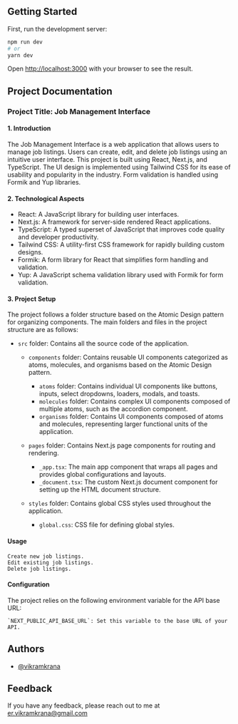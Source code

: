 ## Getting Started

First, run the development server:

```bash
npm run dev
# or
yarn dev
```

Open [http://localhost:3000](http://localhost:3000) with your browser to see the result.

## Project Documentation

### Project Title: Job Management Interface

#### 1. Introduction

The Job Management Interface is a web application that allows users to manage job listings. Users can create, edit, and delete job listings using an intuitive user interface. This project is built using React, Next.js, and TypeScript. The UI design is implemented using Tailwind CSS for its ease of usability and popularity in the industry. Form validation is handled using Formik and Yup libraries.

#### 2. Technological Aspects

- React: A JavaScript library for building user interfaces.
- Next.js: A framework for server-side rendered React applications.
- TypeScript: A typed superset of JavaScript that improves code quality and developer productivity.
- Tailwind CSS: A utility-first CSS framework for rapidly building custom designs.
- Formik: A form library for React that simplifies form handling and validation.
- Yup: A JavaScript schema validation library used with Formik for form validation.

#### 3. Project Setup

The project follows a folder structure based on the Atomic Design pattern for organizing components. The main folders and files in the project structure are as follows:

- `src` folder: Contains all the source code of the application.

  - `components` folder: Contains reusable UI components categorized as atoms, molecules, and organisms based on the Atomic Design pattern.

    - `atoms` folder: Contains individual UI components like buttons, inputs, select dropdowns, loaders, modals, and toasts.
    - `molecules` folder: Contains complex UI components composed of multiple atoms, such as the accordion component.
    - `organisms` folder: Contains UI components composed of atoms and molecules, representing larger functional units of the application.

  - `pages` folder: Contains Next.js page components for routing and rendering.

    - `_app.tsx`: The main app component that wraps all pages and provides global configurations and layouts.
    - `_document.tsx`: The custom Next.js document component for setting up the HTML document structure.

  - `styles` folder: Contains global CSS styles used throughout the application.

    - `global.css`: CSS file for defining global styles.

#### Usage

    Create new job listings.
    Edit existing job listings.
    Delete job listings.

#### Configuration

The project relies on the following environment variable for the API base URL:

    `NEXT_PUBLIC_API_BASE_URL`: Set this variable to the base URL of your API.

## Authors

- [@vikramkrana](https://www.github.com/vikramkrana)

## Feedback

If you have any feedback, please reach out to me at <er.vikramkrana@gmail.com>
